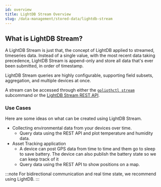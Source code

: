 ```yaml
---
id: overview
title: LightDB Stream Overview
slug: /data-management/stored-data/lightdb-stream
---
```


## What is LightDB Stream?

A LightDB Stream is just that, the concept of LightDB applied to streamed, timeseries data. Instead of a single value, with the most recent data taking precedence, LightDB Stream is append-only and store all data that's ever been submitted, in order of timestamp.

LightDB Stream queries are highly configurable, supporting field subsets, aggregation, and multiple devices at once.

A stream can be accessed through either the [`goliothctl stream`](/reference/command-line-tools/goliothctl/goliothctl_stream) subcommand or the [LightDB Stream REST API](/reference/rest-api/openapi).

### Use Cases

Here are some ideas on what can be created using LightDB Stream.

- Collecting environmental data from your devices over time.
  - Query data using the REST API and plot temperature and humidity data.
- Asset Tracking application
  - A device can post GPS data from time to time and them go to sleep to save battery. The device can also publish the battery state so we can keep track of it
  - Query data using the REST API to show positions on a map.

:::note
For bidirectional communication and real time state, we recommend using LightDB.
:::

